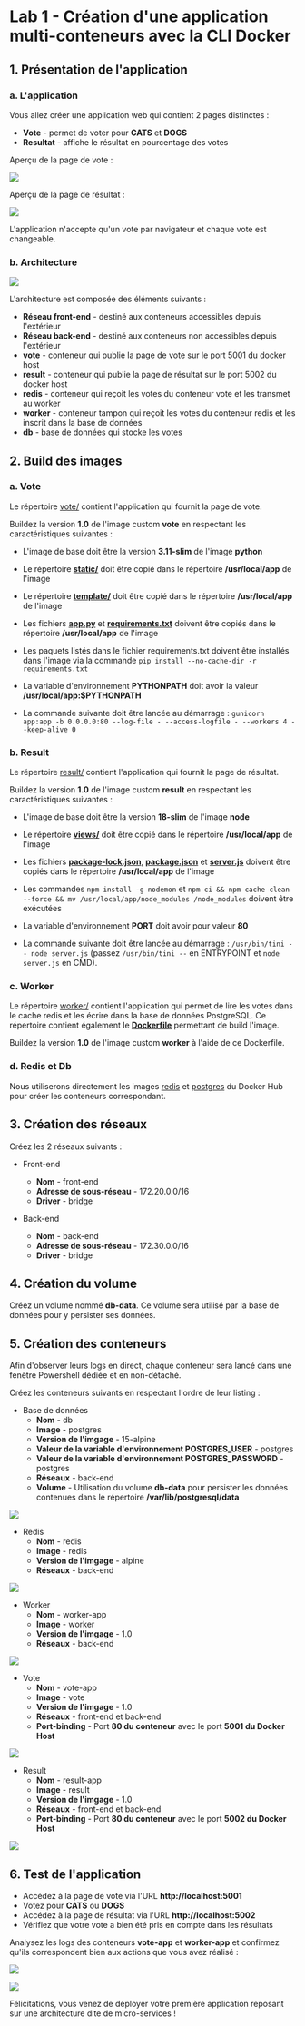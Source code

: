 # Lab 1 - Création d'une application multi-conteneurs avec la CLI Docker

## 1. Présentation de l'application

### a. L'application

Vous allez créer une application web qui contient 2 pages distinctes :

- **Vote** - permet de voter pour **CATS** et **DOGS**
- **Resultat** - affiche le résultat en pourcentage des votes

Aperçu de la page de vote :

![](./img/vote-hp.png)

Aperçu de la page de résultat :

![](./img/result-hp.png)

L'application n'accepte qu'un vote par navigateur et chaque vote est changeable.

### b. Architecture

![](./img/voting-app-archi.png)

L'architecture est composée des éléments suivants :

- **Réseau front-end** - destiné aux conteneurs accessibles depuis l'extérieur
- **Réseau back-end** - destiné aux conteneurs non accessibles depuis l'extérieur
- **vote** - conteneur qui publie la page de vote sur le port 5001 du docker host
- **result** - conteneur qui publie la page de résultat sur le port 5002 du docker host
- **redis** - conteneur qui reçoit les votes du conteneur vote et les transmet au worker
- **worker** - conteneur tampon qui reçoit les votes du conteneur redis et les inscrit dans la base de données
- **db** - base de données qui stocke les votes

## 2. Build des images

### a. Vote

Le répertoire [vote/](./src/vote/) contient l'application qui fournit la page de vote.

Buildez la version **1.0** de l'image custom **vote** en respectant les caractéristiques suivantes :

- L'image de base doit être la version **3.11-slim** de l'image **python**

- Le répertoire **[static/](./src/vote/static/)** doit être copié dans le répertoire **/usr/local/app** de l'image

- Le répertoire **[template/](./src/vote/template/)** doit être copié dans le répertoire **/usr/local/app** de l'image

- Les fichiers **[app.py](./src/vote/app.py)** et **[requirements.txt](./src/vote/requirements.txt)** doivent être copiés dans le répertoire **/usr/local/app** de l'image

- Les paquets listés dans le fichier requirements.txt doivent être installés dans l'image via la commande `pip install --no-cache-dir -r requirements.txt`

- La variable d'environnement **PYTHONPATH** doit avoir la valeur **/usr/local/app:$PYTHONPATH**

- La commande suivante doit être lancée au démarrage : `gunicorn app:app -b 0.0.0.0:80 --log-file - --access-logfile - --workers 4 --keep-alive 0`

### b. Result

Le répertoire [result/](./src/result/) contient l'application qui fournit la page de résultat.

Buildez la version **1.0** de l'image custom **result** en respectant les caractéristiques suivantes :

- L'image de base doit être la version **18-slim** de l'image **node**

- Le répertoire **[views/](./src/result/views/)** doit être copié dans le répertoire **/usr/local/app** de l'image

- Les fichiers **[package-lock.json](./src/result/package-lock.json)**, **[package.json](./src/result/package.json)** et **[server.js](./src/result/server.js)** doivent être copiés dans le répertoire **/usr/local/app** de l'image

- Les commandes `npm install -g nodemon` et `npm ci && npm cache clean --force && mv /usr/local/app/node_modules /node_modules` doivent être exécutées

- La variable d'environnement **PORT** doit avoir pour valeur **80**

- La commande suivante doit être lancée au démarrage : `/usr/bin/tini -- node server.js` (passez `/usr/bin/tini --` en ENTRYPOINT et `node server.js` en CMD).

### c. Worker

Le répertoire [worker/](./src/worker/) contient l'application qui permet de lire les votes dans le cache redis et les écrire dans la base de données PostgreSQL. Ce répertoire contient également le **[Dockerfile](./src/worker/Dockerfile)** permettant de build l'image.

Buildez la version **1.0** de l'image custom **worker** à l'aide de ce Dockerfile.

### d. Redis et Db

Nous utiliserons directement les images [redis](https://hub.docker.com/_/redis) et [postgres](https://hub.docker.com/_/postgres) du Docker Hub pour créer les conteneurs correspondant.

## 3. Création des réseaux

Créez les 2 réseaux suivants :

- Front-end
    - **Nom** - front-end
    - **Adresse de sous-réseau** - 172.20.0.0/16
    - **Driver** - bridge

- Back-end
    - **Nom** - back-end
    - **Adresse de sous-réseau** - 172.30.0.0/16
    - **Driver** - bridge

## 4. Création du volume

Créez un volume nommé **db-data**. Ce volume sera utilisé par la base de données pour y persister ses données.

## 5. Création des conteneurs

Afin d'observer leurs logs en direct, chaque conteneur sera lancé dans une fenêtre Powershell dédiée et en non-détaché.

Créez les conteneurs suivants en respectant l'ordre de leur listing :

- Base de données
    - **Nom** - db
    - **Image** - postgres
    - **Version de l'imgage** - 15-alpine
    - **Valeur de la variable d'environnement POSTGRES_USER** - postgres
    - **Valeur de la variable d'environnement POSTGRES_PASSWORD** - postgres
    - **Réseaux** - back-end
    - **Volume** - Utilisation du volume **db-data** pour persister les données contenues dans le répertoire **/var/lib/postgresql/data**

![](./img/db-log.png)

- Redis
    - **Nom** - redis
    - **Image** - redis
    - **Version de l'imgage** - alpine
    - **Réseaux** - back-end

![](./img/redis-log.png)

- Worker
    - **Nom** - worker-app
    - **Image** - worker
    - **Version de l'imgage** - 1.0
    - **Réseaux** - back-end

![](./img/worker-log.png)

- Vote
    - **Nom** - vote-app
    - **Image** - vote
    - **Version de l'imgage** - 1.0
    - **Réseaux** - front-end et back-end
    - **Port-binding** - Port **80 du conteneur** avec le port **5001 du Docker Host**

![](./img/vote-log.png)

- Result
    - **Nom** - result-app
    - **Image** - result
    - **Version de l'imgage** - 1.0
    - **Réseaux** - front-end et back-end
    - **Port-binding** - Port **80 du conteneur** avec le port **5002 du Docker Host**

![](./img/result-log.png)

## 6. Test de l'application

- Accédez à la page de vote via l'URL **http://localhost:5001**
- Votez pour **CATS** ou **DOGS**
- Accédez à la page de résultat via l'URL **http://localhost:5002**
- Vérifiez que votre vote a bien été pris en compte dans les résultats

Analysez les logs des conteneurs **vote-app** et **worker-app** et confirmez qu'ils correspondent bien aux actions que vous avez réalisé :

![](./img/vote-access-log.png)

![](./img/worker-process-log.png)

Félicitations, vous venez de déployer votre première application reposant sur une architecture dite de micro-services !